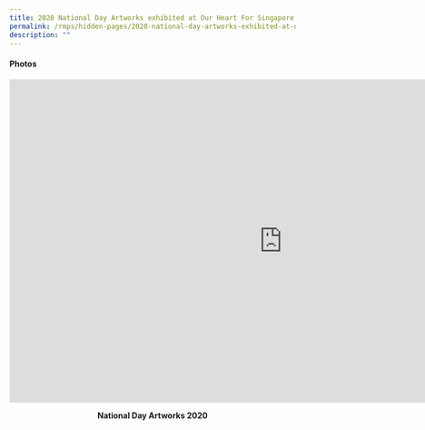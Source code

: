 ```yaml
---
title: 2020 National Day Artworks exhibited at Our Heart For Singapore National Museum
permalink: /rmps/hidden-pages/2020-national-day-artworks-exhibited-at-our-heart-for-singapore-national-museum/
description: ""
---
```

<h4><strong>Photos</strong></h4>
<iframe src="https://docs.google.com/presentation/d/e/2PACX-1vTX1Q2sBzqWFS1Eunao9GffInfvHrKUht349ypcqms5gUCmNKm7p6-sgcu-QBxQ9u5x_5yIGv2gTRmV/embed?start=false&loop=false&delayms=10000" frameborder="0" width="960" height="569" allowfullscreen="true"></iframe>
<p style="text-align: center;"><strong>National Day Artworks 2020</strong></p>